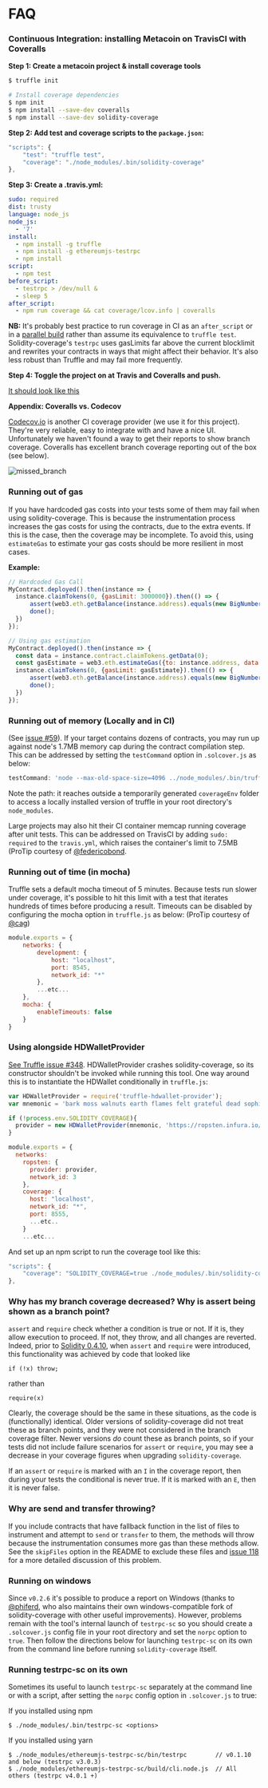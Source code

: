 # FAQ

### Continuous Integration: installing Metacoin on TravisCI with Coveralls


**Step 1: Create a metacoin project & install coverage tools**

```bash
$ truffle init

# Install coverage dependencies
$ npm init
$ npm install --save-dev coveralls
$ npm install --save-dev solidity-coverage
```

**Step 2: Add test and coverage scripts to the `package.json`:**

```javascript
"scripts": {
    "test": "truffle test",
    "coverage": "./node_modules/.bin/solidity-coverage"
},
```

**Step 3: Create a .travis.yml:**

```yml
sudo: required
dist: trusty
language: node_js
node_js:
  - '7'
install:
  - npm install -g truffle
  - npm install -g ethereumjs-testrpc
  - npm install
script:
  - npm test
before_script:
  - testrpc > /dev/null &
  - sleep 5
after_script:
  - npm run coverage && cat coverage/lcov.info | coveralls
```
**NB:** It's probably best practice to run coverage in CI as an `after_script` or in a [parallel build](https://github.com/OpenZeppelin/zeppelin-solidity/blob/master/.travis.yml) rather than assume its equivalence to `truffle test`. Solidity-coverage's `testrpc` uses gasLimits far above the current blocklimit and rewrites your contracts in ways that might affect their behavior. It's also less robust than Truffle and may fail more frequently.

**Step 4: Toggle the project on at Travis and Coveralls and push.**

[It should look like this](https://coveralls.io/github/sc-forks/metacoin)

**Appendix: Coveralls vs. Codecov**

[Codecov.io](https://codecov.io/) is another CI coverage provider (we use it for this project). They're very reliable, easy to integrate with and have a nice UI. Unfortunately we haven't found a way to get their reports to show branch coverage. Coveralls has excellent branch coverage reporting out of the box (see below).

![missed_branch](https://user-images.githubusercontent.com/7332026/28502310-6851f79c-6fa4-11e7-8c80-c8fd80808092.png)




### Running out of gas
If you have hardcoded gas costs into your tests some of them may fail when using solidity-coverage.
This is because the instrumentation process increases the gas costs for using the contracts, due to
the extra events. If this is the case, then the coverage may be incomplete. To avoid this, using
`estimateGas` to estimate your gas costs should be more resilient in most cases.

**Example:**
```javascript
// Hardcoded Gas Call
MyContract.deployed().then(instance => {
  instance.claimTokens(0, {gasLimit: 3000000}).then(() => {
      assert(web3.eth.getBalance(instance.address).equals(new BigNumber('0')))
      done();
  })
});

// Using gas estimation
MyContract.deployed().then(instance => {
  const data = instance.contract.claimTokens.getData(0);
  const gasEstimate = web3.eth.estimateGas({to: instance.address, data: data});
  instance.claimTokens(0, {gasLimit: gasEstimate}).then(() => {
      assert(web3.eth.getBalance(instance.address).equals(new BigNumber('0')))
      done();
  })
});
```

### Running out of memory (Locally and in CI)
(See [issue #59](https://github.com/sc-forks/solidity-coverage/issues/59)).
If your target contains dozens of contracts, you may run up against node's 1.7MB memory cap during the
contract compilation step. This can be addressed by setting the `testCommand` option in `.solcover.js` as
below:
```javascript
testCommand: 'node --max-old-space-size=4096 ../node_modules/.bin/truffle test --network coverage'
```
Note the path: it reaches outside a temporarily generated `coverageEnv` folder to access a locally
installed version of truffle in your root directory's `node_modules`.

Large projects may also hit their CI container memcap running coverage after unit tests. This can be
addressed on TravisCI by adding `sudo: required` to the `travis.yml`, which raises the container's
limit to 7.5MB (ProTip courtesy of [@federicobond](https://github.com/federicobond).

### Running out of time (in mocha)
Truffle sets a default mocha timeout of 5 minutes. Because tests run slower under coverage, it's possible to hit this limit with a test that iterates hundreds of times before producing a result. Timeouts can be disabled by configuring the mocha option in `truffle.js` as below: (ProTip courtesy of [@cag](https://github.com/cag))
```javascript
module.exports = {
    networks: {
        development: {
            host: "localhost",
            port: 8545,
            network_id: "*"
        },
        ...etc...
    },
    mocha: {
        enableTimeouts: false
    }
}
```

### Using alongside HDWalletProvider
[See Truffle issue #348](https://github.com/trufflesuite/truffle/issues/348).
HDWalletProvider crashes solidity-coverage, so its constructor shouldn't be invoked while running this tool.
One way around this is to instantiate the HDWallet conditionally in `truffle.js`:

```javascript
var HDWalletProvider = require('truffle-hdwallet-provider');
var mnemonic = 'bark moss walnuts earth flames felt grateful dead sophia loren';

if (!process.env.SOLIDITY_COVERAGE){
  provider = new HDWalletProvider(mnemonic, 'https://ropsten.infura.io/')
}

module.exports = {
  networks:
    ropsten: {
      provider: provider,
      network_id: 3
    },
    coverage: {
      host: "localhost",
      network_id: "*",
      port: 8555,
      ...etc..
    }
    ...etc...
```

And set up an npm script to run the coverage tool like this:
```javascript
"scripts": {
    "coverage": "SOLIDITY_COVERAGE=true ./node_modules/.bin/solidity-coverage"
},
```

### Why has my branch coverage decreased? Why is assert being shown as a branch point?

`assert` and `require` check whether a condition is true or not. If it is, they allow execution to proceed. If not, they throw, and all changes are reverted. Indeed, prior to [Solidity 0.4.10](https://github.com/ethereum/solidity/releases/tag/v0.4.10), when `assert` and `require` were introduced, this functionality was achieved by code that looked like

```
if (!x) throw;
```
rather than

```
require(x)
```

Clearly, the coverage should be the same in these situations, as the code is (functionally) identical. Older versions of solidity-coverage did not treat these as branch points, and they were not considered in the branch coverage filter. Newer versions *do* count these as branch points, so if your tests did not include failure scenarios for `assert` or `require`, you may see a decrease in your coverage figures when upgrading `solidity-coverage`.

If an `assert` or `require` is marked with an `I` in the coverage report, then during your tests the conditional is never true. If it is marked with an `E`, then it is never false.

### Why are send and transfer throwing?

If you include contracts that have fallback function in the list of files to instrument and attempt to `send` or `transfer` to them,
the methods will throw because the instrumentation consumes more gas than these methods allow. See the `skipFiles` option in the
README to exclude these files and [issue 118](https://github.com/sc-forks/solidity-coverage/issues/118) for a more detailed discussion of
this problem.

### Running on windows

Since `v0.2.6` it's possible to produce a report on Windows (thanks to [@phiferd](https://github.com/phiferd),
who also maintains their own windows-compatible fork of solidity-coverage with other useful improvements). However,
problems remain with the tool's internal launch of `testrpc-sc` so you should create a `.solcover.js` config
file in your root directory and set the `norpc` option to `true`. Then follow the directions below for
launching `testrpc-sc` on its own from the command line before running `solidity-coverage` itself.

### Running testrpc-sc on its own

Sometimes its useful to launch `testrpc-sc` separately at the command line or with a script, after
setting the `norpc` config option in `.solcover.js` to true:

If you installed using npm
```
$ ./node_modules/.bin/testrpc-sc <options>
```

If you installed using yarn
```
$ ./node_modules/ethereumjs-testrpc-sc/bin/testrpc        // v0.1.10 and below (testrpc v3.0.3)
$ ./node_modules/ethereumjs-testrpc-sc/build/cli.node.js  // All others (testrpc v4.0.1 +)
```


